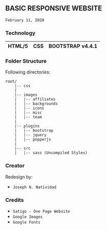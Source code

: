 ## BASIC RESPONSIVE WEBSITE
`February 11, 2020`

### Technology

| HTML/5 | CSS | BOOTSTRAP v4.4.1
| --- | --- | --- | 


### Folder Structure
Following directories:


```
root/
    |-- css
    |
    |-- images
    |   |-- affiliates
    |   |-- backgrounds
    |   |-- icons
    |   |-- misc
    |   |-- team
    |
    |-- plugins
    |   |-- bootstrap
    |   |-- jquery
    |   |-- popperjs
    |
    |-- src
    |   |-- sass (Uncompiled Styles)
```


### Creator
 Redesign by:
- `Joseph N. Natividad`


### Credits
- `Satigo - One Page Website`
- `Google Images`
- `Google Fonts`




